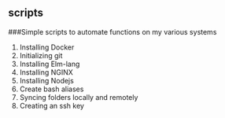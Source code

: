 ## scripts

###Simple scripts to automate functions on my various systems
 1. Installing Docker
 2. Initializing git
 3. Installing Elm-lang
 4. Installing NGINX
 5. Installing Nodejs
 6. Create bash aliases
 7. Syncing folders locally and remotely
 8. Creating an ssh key
